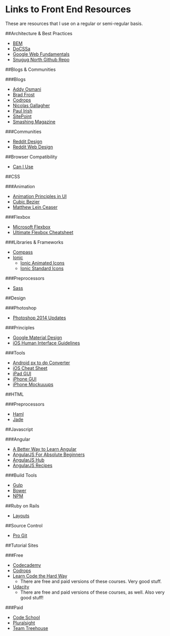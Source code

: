 Links to Front End Resources
============================

These are resources that I use on a regular or semi-regular basis.

##Architecture & Best Practices
* [BEM](http://bem.github.io/bem-method/html/all.en.html)
* [DoCSSa](http://docssa.info/)
* [Google Web Fundamentals](https://developers.google.com/web/fundamentals/)
* [Snugug North Github Repo](https://github.com/Snugug/north)


##Blogs & Communities

###Blogs
* [Addy Osmani](http://addyosmani.com/blog)
* [Brad Frost](http://bradfrostweb.com/blog/)
* [Codrops](http://tympanus.net/codrops/)
* [Nicolas Gallagher](http://nicolasgallagher.com/)
* [Paul Irish](http://www.paulirish.com/)
* [SitePoint](http://www.sitepoint.com)
* [Smashing Magazine](http://www.smashingmagazine.com)

###Communities
* [Reddit Design](http://www.reddit.com/r/Design/)
* [Reddit Web Design](http://www.reddit.com/r/web_design)

##Browser Compatibility
* [Can I Use](http://caniuse.com/)

##CSS

###Animation
* [Animation Principles in UI](https://medium.com/design-ux/bea05243fe3)
* [Cubic Bezier](http://cubic-bezier.com/)
* [Matthew Lein Ceaser](http://matthewlein.com/ceaser/)

###Flexbox
* [Microsoft Flexbox](http://msdn.microsoft.com/en-us/library/ie/hh673531(v=vs.85).aspx)
* [Ultimate Flexbox Cheatsheet](http://www.sketchingwithcss.com/samplechapter/cheatsheet.html)

###Libraries & Frameworks
* [Compass](http://compass-style.org/)
* [Ionic](http://ionicframework.com/docs/components/)
  * [Ionic Animated Icons](http://ionicons.com/animation.html)
  * [Ionic Standard Icons](http://ionicons.com/)
  

###Preprocessors
* [Sass](http://sass-lang.com/)


##Design

###Photoshop
* [Photoshop 2014 Updates](http://webdesign.tutsplus.com/tutorials/photoshop-cc-2014-whats-new-for-web-designers--cms-21634)

###Principles
* [Google Material Design](http://www.google.com/design/spec/material-design/introduction.html)
* [iOS Human Interface Guidelines](https://developer.apple.com/library/ios/documentation/UserExperience/Conceptual/MobileHIG/index.html#//apple_ref/doc/uid/TP40006556)

###Tools
* [Android px to dp Converter](http://labs.rampinteractive.co.uk/android_dp_px_calculator/)
* [iOS Cheat Sheet](http://ivomynttinen.com/blog/the-ios-design-cheat-sheet-volume-2/)
* [iPad GUI](http://www.teehanlax.com/tools/ipad/)
* [iPhone GUI](http://www.teehanlax.com/tools/iphone/)
* [iPhone Mockuuups](http://www.mockuuups.com/)


##HTML 

###Preprocessors
* [Haml](http://haml.info/)
* [Jade](http://naltatis.github.io/jade-syntax-docs/)

##Javascript

###Angular
* [A Better Way to Learn Angular](http://www.thinkster.io/angularjs/GtaQ0oMGIl/a-better-way-to-learn-angularjs)
* [AngularJS For Absolute Beginners](http://medialoot.com/blog/angularjs-for-absolute-beginners/)
* [AngularJS Hub](http://www.angularjshub.com/)
* [AngularJS Recipes](http://fdietz.github.io/recipes-with-angular-js/)

###Build Tools
* [Gulp](http://gulpjs.com/)
* [Bower](http://bower.io/)
* [NPM](https://www.npmjs.org/)


##Ruby on Rails
* [Layouts](http://guides.rubyonrails.org/layouts_and_rendering.html)

##Source Control
* [Pro Git](http://git-scm.com/book)

##Tutorial Sites

###Free
* [Codecademy](http://www.codecademy.com/)
* [Codrops](http://tympanus.net/codrops/)
* [Learn Code the Hard Way](http://learncodethehardway.org/)
  * There are free and paid versions of these courses. Very good stuff.
* [Udacity](https://www.udacity.com/courses#!/web-development)
  * There are free and paid versions of these courses, as well. Also very good stuff!

###Paid
* [Code School](http://www.codeschool.com)
* [Pluralsight](http://www.pluralsight.com/)
* [Team Treehouse](http://www.teamtreehouse.com)
